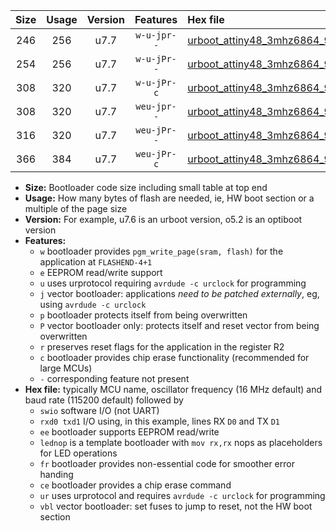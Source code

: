 |Size|Usage|Version|Features|Hex file|
|:-:|:-:|:-:|:-:|:--|
|246|256|u7.7|`w-u-jpr--`|[urboot_attiny48_3mhz6864_9600bps_swio_rxb0_txb1_lednop_ur_vbl.hex](https://raw.githubusercontent.com/stefanrueger/urboot.hex/main/mcus/attiny48/fcpu_3mhz6864/9600_bps/urboot_attiny48_3mhz6864_9600bps_swio_rxb0_txb1_lednop_ur_vbl.hex)|
|254|256|u7.7|`w-u-jPr--`|[urboot_attiny48_3mhz6864_9600bps_swio_rxb0_txb1_ur_vbl.hex](https://raw.githubusercontent.com/stefanrueger/urboot.hex/main/mcus/attiny48/fcpu_3mhz6864/9600_bps/urboot_attiny48_3mhz6864_9600bps_swio_rxb0_txb1_ur_vbl.hex)|
|308|320|u7.7|`w-u-jPr-c`|[urboot_attiny48_3mhz6864_9600bps_swio_rxb0_txb1_lednop_fr_ce_ur_vbl.hex](https://raw.githubusercontent.com/stefanrueger/urboot.hex/main/mcus/attiny48/fcpu_3mhz6864/9600_bps/urboot_attiny48_3mhz6864_9600bps_swio_rxb0_txb1_lednop_fr_ce_ur_vbl.hex)|
|308|320|u7.7|`weu-jpr--`|[urboot_attiny48_3mhz6864_9600bps_swio_rxb0_txb1_ee_lednop_ur_vbl.hex](https://raw.githubusercontent.com/stefanrueger/urboot.hex/main/mcus/attiny48/fcpu_3mhz6864/9600_bps/urboot_attiny48_3mhz6864_9600bps_swio_rxb0_txb1_ee_lednop_ur_vbl.hex)|
|316|320|u7.7|`weu-jPr--`|[urboot_attiny48_3mhz6864_9600bps_swio_rxb0_txb1_ee_ur_vbl.hex](https://raw.githubusercontent.com/stefanrueger/urboot.hex/main/mcus/attiny48/fcpu_3mhz6864/9600_bps/urboot_attiny48_3mhz6864_9600bps_swio_rxb0_txb1_ee_ur_vbl.hex)|
|366|384|u7.7|`weu-jPr-c`|[urboot_attiny48_3mhz6864_9600bps_swio_rxb0_txb1_ee_lednop_fr_ce_ur_vbl.hex](https://raw.githubusercontent.com/stefanrueger/urboot.hex/main/mcus/attiny48/fcpu_3mhz6864/9600_bps/urboot_attiny48_3mhz6864_9600bps_swio_rxb0_txb1_ee_lednop_fr_ce_ur_vbl.hex)|

- **Size:** Bootloader code size including small table at top end
- **Usage:** How many bytes of flash are needed, ie, HW boot section or a multiple of the page size
- **Version:** For example, u7.6 is an urboot version, o5.2 is an optiboot version
- **Features:**
  + `w` bootloader provides `pgm_write_page(sram, flash)` for the application at `FLASHEND-4+1`
  + `e` EEPROM read/write support
  + `u` uses urprotocol requiring `avrdude -c urclock` for programming
  + `j` vector bootloader: applications *need to be patched externally*, eg, using `avrdude -c urclock`
  + `p` bootloader protects itself from being overwritten
  + `P` vector bootloader only: protects itself and reset vector from being overwritten
  + `r` preserves reset flags for the application in the register R2
  + `c` bootloader provides chip erase functionality (recommended for large MCUs)
  + `-` corresponding feature not present
- **Hex file:** typically MCU name, oscillator frequency (16 MHz default) and baud rate (115200 default) followed by
  + `swio` software I/O (not UART)
  + `rxd0 txd1` I/O using, in this example, lines RX `D0` and TX `D1`
  + `ee` bootloader supports EEPROM read/write
  + `lednop` is a template bootloader with `mov rx,rx` nops as placeholders for LED operations
  + `fr` bootloader provides non-essential code for smoother error handing
  + `ce` bootloader provides a chip erase command
  + `ur` uses urprotocol and requires `avrdude -c urclock` for programming
  + `vbl` vector bootloader: set fuses to jump to reset, not the HW boot section
